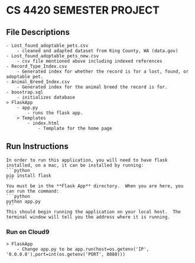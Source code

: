 # CS 4420 SEMESTER PROJECT

## File Descriptions

    - Lost_found_adoptable_pets.csv
        - cleaned and adapted dataset from King County, WA (data.gov)
    - Lost_found_adoptable_pets_new.csv
        - csv file mentioned above including indexed references
    - Record_Type_Index.csv
        - Generated index for whether the record is for a lost, found, or adoptable pet.
    - Animal_Breed_Index.csv
        - Generated index for the animal breed the record is for.
    - boostrap.sql
        - initializes database
    > FlaskApp
        - app.py
            - runs the flask app.
        > Templates
            - index.html
                - Template for the home page

## Run Instructions

    In order to run this application, you will need to have flask installed, on a mac, it can be installed by running:
    ```python
    pip install flask
    ```
    You must be in the **Flask App** directory.  When you are here, you can run the command:
    ```python
    python app.py
    ```
    This should begin running the application on your local host.  The terminal window will tell you the address where it is running.

### Run on  Cloud9

    > FlaskApp
	    - Change app.py to be app.run(host=os.getenv('IP', '0.0.0.0'),port=int(os.getenv('PORT', 8080)))